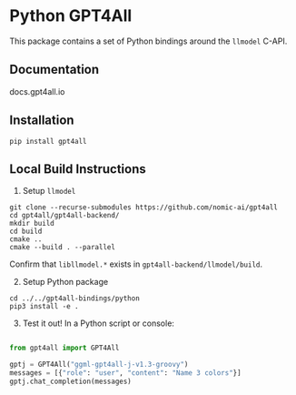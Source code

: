 # Python GPT4All

This package contains a set of Python bindings around the `llmodel` C-API.

## Documentation
docs.gpt4all.io

## Installation

```
pip install gpt4all
```

## Local Build Instructions

1. Setup `llmodel`

```
git clone --recurse-submodules https://github.com/nomic-ai/gpt4all
cd gpt4all/gpt4all-backend/
mkdir build
cd build
cmake ..
cmake --build . --parallel
```
Confirm that `libllmodel.*` exists in `gpt4all-backend/llmodel/build`.

2. Setup Python package

```
cd ../../gpt4all-bindings/python
pip3 install -e .
```

3. Test it out! In a Python script or console:

```python

from gpt4all import GPT4All

gptj = GPT4All("ggml-gpt4all-j-v1.3-groovy")
messages = [{"role": "user", "content": "Name 3 colors"}]
gptj.chat_completion(messages)

```
